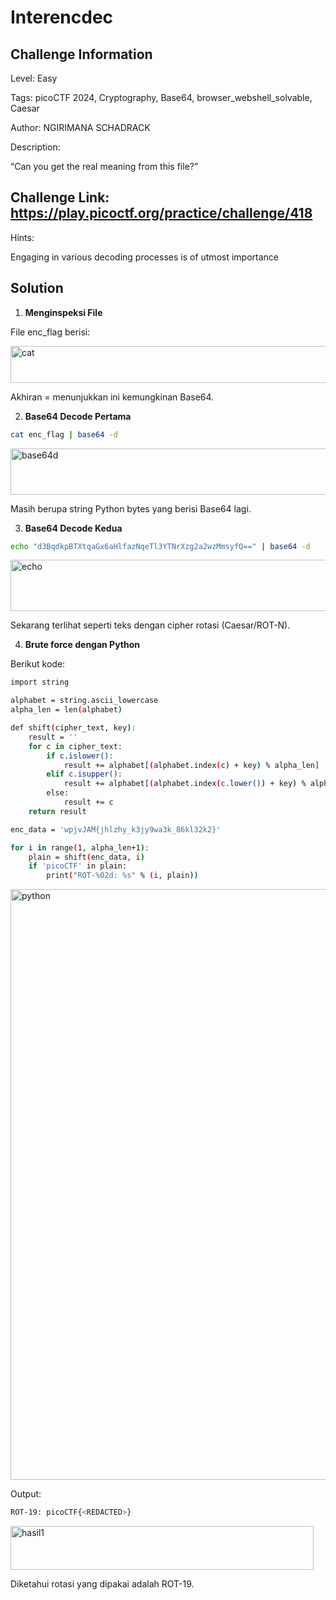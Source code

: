 # Interencdec

## Challenge Information

Level: Easy

Tags: picoCTF 2024, Cryptography, Base64, browser_webshell_solvable, Caesar

Author: NGIRIMANA SCHADRACK

Description:

“Can you get the real meaning from this file?”

## Challenge Link: https://play.picoctf.org/practice/challenge/418

Hints:

Engaging in various decoding processes is of utmost importance

## Solution

1. **Menginspeksi File**

File enc_flag berisi:

<img width="661" height="59" alt="cat" src="https://github.com/user-attachments/assets/a793d776-cbdd-4fef-acf9-9db66e5fca0d" />

Akhiran = menunjukkan ini kemungkinan Base64.

2. **Base64 Decode Pertama**

```bash
cat enc_flag | base64 -d
```

<img width="860" height="74" alt="base64d" src="https://github.com/user-attachments/assets/41a890f3-833d-4f44-8c62-475787b9805f" />

Masih berupa string Python bytes yang berisi Base64 lagi.

3. **Base64 Decode Kedua**

```bash
echo "d3BqdkpBTXtqaGx6aHlfazNqeTl3YTNrXzg2a2wzMmsyfQ==" | base64 -d
```

<img width="948" height="82" alt="echo" src="https://github.com/user-attachments/assets/540e69e4-ba6d-4f70-b48f-2d607d031203" />

Sekarang terlihat seperti teks dengan cipher rotasi (Caesar/ROT-N).

4. **Brute force dengan Python**

Berikut kode:
```bash
import string

alphabet = string.ascii_lowercase
alpha_len = len(alphabet)

def shift(cipher_text, key):
    result = ''
    for c in cipher_text:
        if c.islower():
            result += alphabet[(alphabet.index(c) + key) % alpha_len]
        elif c.isupper():
            result += alphabet[(alphabet.index(c.lower()) + key) % alpha_len].upper()
        else:
            result += c
    return result

enc_data = 'wpjvJAM{jhlzhy_k3jy9wa3k_86kl32k2}'

for i in range(1, alpha_len+1):
    plain = shift(enc_data, i)
    if 'picoCTF' in plain:
        print("ROT-%02d: %s" % (i, plain))
```

<img width="1920" height="945" alt="python" src="https://github.com/user-attachments/assets/7bc41284-a54b-4dcb-8980-8ff2206f1b34" />

Output:

```bash
ROT-19: picoCTF{<REDACTED>}
```

<img width="485" height="70" alt="hasil1" src="https://github.com/user-attachments/assets/7b4ca485-4b11-40e2-af8c-d7ec9acc43a2" />

Diketahui rotasi yang dipakai adalah ROT-19.
